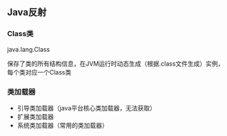 ## Java反射

### Class类

java.lang.Class



保存了类的所有结构信息，在JVM运行时动态生成（根据.class文件生成）实例，每个类对应一个Class类





### 类加载器

* 引导类加载器（java平台核心类加载器，无法获取）
* 扩展类加载器
* 系统类加载器（常用的类加载器）

